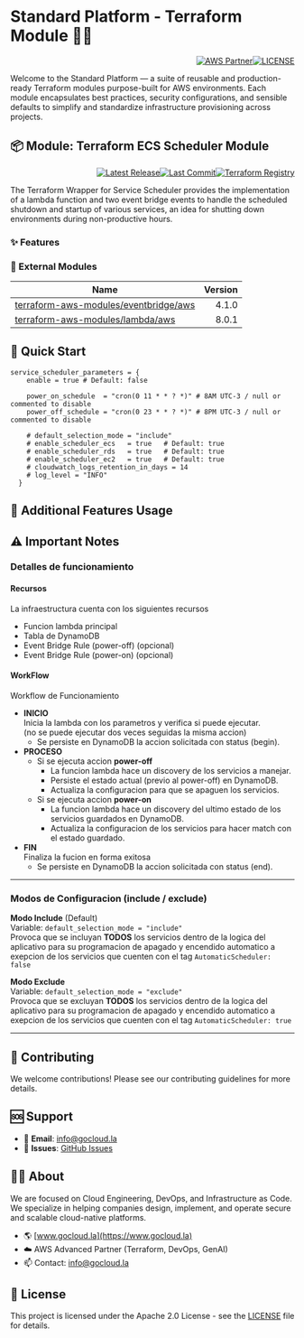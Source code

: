 # Standard Platform - Terraform Module 🚀🚀
<p align="right"><a href="https://partners.amazonaws.com/partners/0018a00001hHve4AAC/GoCloud"><img src="https://img.shields.io/badge/AWS%20Partner-Advanced-orange?style=for-the-badge&logo=amazonaws&logoColor=white" alt="AWS Partner"/></a><a href="LICENSE"><img src="https://img.shields.io/badge/License-Apache%202.0-green?style=for-the-badge&logo=apache&logoColor=white" alt="LICENSE"/></a></p>

Welcome to the Standard Platform — a suite of reusable and production-ready Terraform modules purpose-built for AWS environments.
Each module encapsulates best practices, security configurations, and sensible defaults to simplify and standardize infrastructure provisioning across projects.

## 📦 Module: Terraform ECS Scheduler Module
<p align="right"><a href="https://github.com/gocloudLa/terraform-aws-wrapper-service-scheduler/releases/latest"><img src="https://img.shields.io/github/v/release/gocloudLa/terraform-aws-wrapper-service-scheduler.svg?style=for-the-badge" alt="Latest Release"/></a><a href=""><img src="https://img.shields.io/github/last-commit/gocloudLa/terraform-aws-wrapper-service-scheduler.svg?style=for-the-badge" alt="Last Commit"/></a><a href="https://registry.terraform.io/modules/gocloudLa/wrapper-service-scheduler/aws"><img src="https://img.shields.io/badge/Terraform-Registry-7B42BC?style=for-the-badge&logo=terraform&logoColor=white" alt="Terraform Registry"/></a></p>
The Terraform Wrapper for Service Scheduler provides the implementation of a lambda function and two event bridge events to handle the scheduled shutdown and startup of various services, an idea for shutting down environments during non-productive hours.

### ✨ Features



### 🔗 External Modules
| Name | Version |
|------|------:|
| [terraform-aws-modules/eventbridge/aws](https://github.com/terraform-aws-modules/eventbridge-aws) | 4.1.0 |
| [terraform-aws-modules/lambda/aws](https://github.com/terraform-aws-modules/lambda-aws) | 8.0.1 |



## 🚀 Quick Start
```hcl
service_scheduler_parameters = {
    enable = true # Default: false

    power_on_schedule  = "cron(0 11 * * ? *)" # 8AM UTC-3 / null or commented to disable
    power_off_schedule = "cron(0 23 * * ? *)" # 8PM UTC-3 / null or commented to disable

    # default_selection_mode = "include"
    # enable_scheduler_ecs   = true   # Default: true
    # enable_scheduler_rds   = true   # Default: true
    # enable_scheduler_ec2   = true   # Default: true
    # cloudwatch_logs_retention_in_days = 14
    # log_level = "INFO"
  }
```


## 🔧 Additional Features Usage









## ⚠️ Important Notes
### Detalles de funcionamiento
#### Recursos
La infraestructura cuenta con los siguientes recursos
* Funcion lambda principal
* Tabla de DynamoDB
* Event Bridge Rule (power-off) (opcional)
* Event Bridge Rule (power-on) (opcional)

#### WorkFlow
Workflow de Funcionamiento
* **INICIO**<br/>
Inicia la lambda con los parametros y verifica si puede ejecutar.<br/>
(no se puede ejecutar dos veces seguidas la misma accion)
  * Se persiste en DynamoDB la accion solicitada con status (begin).
* **PROCESO**
  * Si se ejecuta accion **power-off**
    * La funcion lambda hace un discovery de los servicios a manejar.
    * Persiste el estado actual (previo al power-off) en DynamoDB.
    * Actualiza la configuracion para que se apaguen los servicios.
  * Si se ejecuta accion **power-on**
    * La funcion lambda hace un discovery del ultimo estado de los servicios guardados en DynamoDB.
    * Actualiza la configuracion de los servicios para hacer match con el estado guardado.
* **FIN**<br/>
Finaliza la fucion en forma exitosa
  * Se persiste en DynamoDB la accion solicitada con status (end).

---

### Modos de Configuracion (include / exclude)
**Modo Include** (Default)<br/>
Variable: `default_selection_mode = "include"`<br/>
Provoca que se incluyan **TODOS** los servicios dentro de la logica del aplicativo para su programacion de apagado y encendido automatico a exepcion de los servicios que cuenten con el tag `AutomaticScheduler: false`<br/>

**Modo Exclude**<br/>
Variable: `default_selection_mode = "exclude"`<br/>
Provoca que se excluyan **TODOS** los servicios dentro de la logica del aplicativo para su programacion de apagado y encendido automatico a exepcion de los servicios que cuenten con el tag `AutomaticScheduler: true`<br/>



---

## 🤝 Contributing
We welcome contributions! Please see our contributing guidelines for more details.

## 🆘 Support
- 📧 **Email**: info@gocloud.la
- 🐛 **Issues**: [GitHub Issues](https://github.com/gocloudLa/issues)

## 🧑‍💻 About
We are focused on Cloud Engineering, DevOps, and Infrastructure as Code.
We specialize in helping companies design, implement, and operate secure and scalable cloud-native platforms.
- 🌎 [www.gocloud.la](https://www.gocloud.la)
- ☁️ AWS Advanced Partner (Terraform, DevOps, GenAI)
- 📫 Contact: info@gocloud.la

## 📄 License
This project is licensed under the Apache 2.0 License - see the [LICENSE](LICENSE) file for details. 